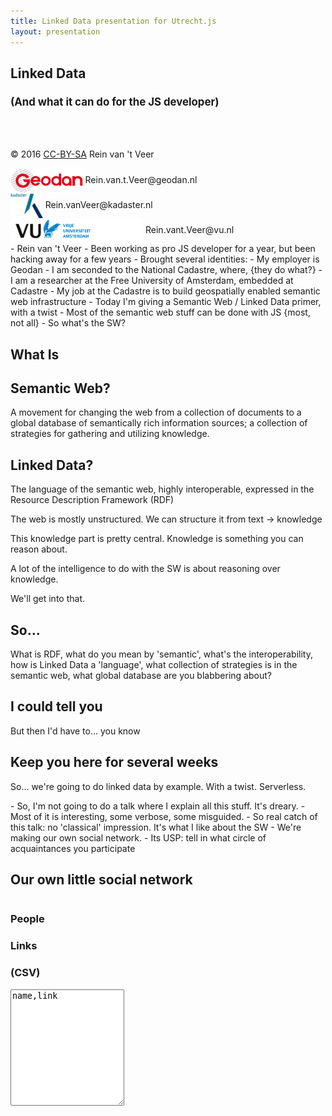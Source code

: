 ```yaml
---
title: Linked Data presentation for Utrecht.js
layout: presentation
---
```

<script src="https://cdnjs.cloudflare.com/ajax/libs/jquery/3.1.1/jquery.min.js"></script>
<script src="https://cdnjs.cloudflare.com/ajax/libs/d3/4.2.7/d3.min.js"></script>
<script src="/js/d3-jetpack.js"></script>
<script src="/plugin/rdfstore/rdfstore_modified.js"></script>
<script src="https://cdnjs.cloudflare.com/ajax/libs/jsonld/0.4.2/jsonld.js"></script>
<script src="https://cdnjs.cloudflare.com/ajax/libs/lodash.js/4.16.4/lodash.min.js"></script>
<script src="https://cdnjs.cloudflare.com/ajax/libs/bluebird/3.4.6/bluebird.core.min.js"></script>
<script src="/js/transformer.js"></script>
<script src="/js/graph.js"></script>

<link href='//cdn.jsdelivr.net/yasqe/2.11.4/yasqe.min.css' rel='stylesheet' type='text/css'/>
<script src='//cdn.jsdelivr.net/yasqe/2.11.4/yasqe.bundled.min.js'></script>

<section markdown="1">

# Linked Data

<h3 style="font-size: 1.2em;">(And what it can do for the JS developer)</h3>
<br>
<br>

© 2016 [CC-BY-SA](https://creativecommons.org/licenses/by-sa/3.0/deed.en) Rein van 't Veer
<div><img src="/images/geodan-logo.png" style="height:40px;vertical-align:middle;"> Rein.van.t.Veer@geodan.nl</div>
<div><img src="/images/kadaster-logo.png" style="height:40px;vertical-align:middle;"> Rein.vanVeer@kadaster.nl</div>
<div><img src="/images/VU-logo.png" style="height:40px;vertical-align:middle;"> Rein.vant.Veer@vu.nl</div>

<aside class="notes" markdown="1">
- Rein van 't Veer
- Been working as pro JS developer for a year, but been hacking away for a few years
- Brought several identities:
    - My employer is Geodan
    - I am seconded to the National Cadastre, where, {they do what?}
    - I am a researcher at the Free University of Amsterdam, embedded at Cadastre
    - My job at the Cadastre is to build geospatially enabled semantic web infrastructure
    - Today I'm giving a Semantic Web / Linked Data primer, with a twist
    - Most of the semantic web stuff can be done with JS {most, not all}
    - So what's the SW?
</aside>
</section>

<section markdown="1">

# What Is

## Semantic Web?
A movement for changing the web from a collection of documents to a global database of semantically rich information sources; a collection of strategies for gathering and utilizing knowledge.

## Linked Data?
The language of the semantic web, highly interoperable, expressed in the Resource Description Framework (RDF)

<aside class="notes" markdown="1">
The web is mostly unstructured. We can structure it from text -> knowledge

This knowledge part is pretty central. Knowledge is something you can reason about.

A lot of the intelligence to do with the SW is about reasoning over knowledge.

We'll get into that.
</aside>

</section>

<section markdown="1">

# So...
What is RDF, what do you mean by 'semantic', what's the interoperability, how is Linked Data a 'language', what collection of strategies is in the semantic web, what global database are you blabbering about?

## I could tell you
But then I'd have to... you know
</section>

<section markdown="1">

# Keep you here for several weeks
So... we're going to do linked data by example. With a twist. Serverless.
<aside class="notes" markdown="1">
- So, I'm not going to do a talk where I explain all this stuff. It's dreary.
- Most of it is interesting, some verbose, some misguided.
- So real catch of this talk: no 'classical' impression. It's what I like about the SW
- We're making our own social network.
- Its USP: tell in what circle of acquaintances you participate
</aside>
</section>

<section id="table-section" markdown="1">

# Our own little social network
<div>
    <div style="float:left;">
        <h3>People</h3>
        <h3>Links</h3>
        <h3>(CSV)</h3>
        <textarea id="csv" cols="20" rows="12">name,link</textarea>
    </div>
    <div style="float:left;width:200px;" id="table"></div>
    <div style="float:left;width:400px;" id="graph">
        <style>

        .node {
          stroke: #fff;
          stroke-width: 1.5px;
        }

        .node text {
          pointer-events: none;
          font: 30px sans-serif;
        }

        .link {
          fill: none;
          stroke: #bbb;
        }

        </style>
        <svg id="svg" width="400" height="600"></svg>
    </div>
</div>
<aside class="notes" markdown="1">
{fill in first row}
- Semi-structured data: table
- It has table headers. It's json parsed from csv to keys and values. Semi-structured.
{second row}
- We have a directed graph, from linked data
- It allows us to reason over it
{third row}
- Hey, we have a cyclical graph!
We did actual network analysis on the graph to make an application feature
- So how does this work?
</aside>
</section>

<section markdown="1">

# SPARQL
<textarea type="text" class="form-control" id="query" rows="30">
select ?person where {
?person    <http://xmlns.com/foaf/0.1/knows>+    ?person .
}</textarea>

<script>
    var yasqe = YASQE.fromTextArea(document.getElementById("query"));
</script>

<aside class="notes" markdown="1">
1. Who knows him/herself through three degrees {slash} of separation?
2. This (client side) deviates. SW is usually heavy infrastructure. Multi-node stuff.
3. Just a start of what you can do. Like SQL you can aggregate, count, subquery. It's even more expressive than SQL.
4. This JS impl. is limited in the standard. Normally property paths can be expressed through +, * and {}.
With the used library, you can't. There's no support (yet, that's only a matter of time).
</aside>
</section>

<section markdown="1">

# Actual SPARQL
<textarea type="text" class="form-control" id="actual-query" rows="40">select ?person where {
    ?person <http://xmlns.com/foaf/0.1/knows>/
<http://xmlns.com/foaf/0.1/knows>/
<http://xmlns.com/foaf/0.1/knows>
?person .
}
</textarea>
<script>
    var yasqe = YASQE.fromTextArea(document.getElementById("actual-query"));
</script>

<aside class="notes" markdown="1">
1. Who knows him/herself through three degrees {slash} of separation?
2. This (client side) deviates. SW is usually heavy infrastructure. Multi-node stuff.
3. Just a start of what you can do. Like SQL you can aggregate, count, subquery. It's even more expressive than SQL.
4. This JS impl. is limited in the standard. Normally property paths can be expressed through +, * and {}.
With the used library, you can't. There's no support (yet, that's only a matter of time).
</aside>
</section>

<section id="semantics-section" markdown="1">

# Semantics
<div>
    <pre>
        <code id="context" cols="80" rows="15" data-trim contenteditable>
{
    "@subject": "name",
    "@type": "foaf:Person",
    "@context": {
        "foaf": "http://xmlns.com/foaf/0.1/",
        "@base": "http://mysocialnetwork.org/id/",
        "name": "foaf:name",
        "link": {
            "@id": "foaf:knows",
            "@type": "@id"
        }
    }
}
        </code>
    </pre>
</div>

<aside class="notes" markdown="1">
- The semantics: strategy called JSON-LD - LD for JSON. It's a sane way of expressing semantics for JSON
- In this case, it provides a context for all JSON documents or SN relationships
- We saw something called FOAF {explain}
</aside>
</section>

<section markdown="1">

# JSON-LD
<div>
    <pre>
        <code id="JSON-LD" cols="80" rows="15" data-trim contenteditable>
        </code>
    </pre>
</div>

<aside class="notes" markdown="1">
- The JSON-LD is just JSON with some context
</aside>
</section>

<section id="8" markdown="1">
# The result: Linked Data
<h3>Linked Data</h3>
<pre><code style="max-height:300px;" id="nquads" data-trim contenteditable></code></pre>
<script type="application/javascript" src="/js/rdf-processor.js"></script>
<script type="application/javascript" src="/js/dataCruncher.js"></script>
</section>